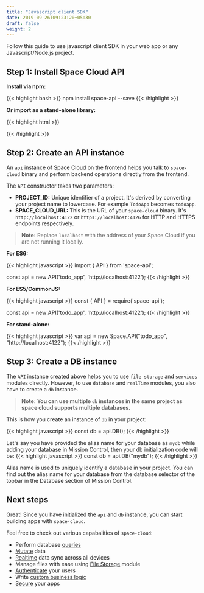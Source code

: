 ```yaml
---
title: "Javascript client SDK"
date: 2019-09-26T09:23:20+05:30
draft: false
weight: 2
---
```


Follow this guide to use javascript client SDK in your web app or any Javascript/Node.js project.

## Step 1: Install Space Cloud API
**Install via npm:**

{{< highlight bash >}}
npm install space-api --save
{{< /highlight >}}

**Or import as a stand-alone library:**

{{< highlight html >}}
<script src="https://spaceuptech.com/downloads/libraries/space-api.js"></script>
{{< /highlight >}}

## Step 2: Create an API instance

An `api` instance of Space Cloud on the frontend helps you talk to `space-cloud` binary and perform backend operations directly from the frontend. 

The `API` constructor takes two parameters: 

- **PROJECT_ID:** Unique identifier of a project. It's derived by converting your project name to lowercase. For example `TodoApp` becomes `todoapp`.
- **SPACE_CLOUD_URL:** This is the URL of your `space-cloud` binary. It's `http://localhost:4122` or `https://localhost:4126` for HTTP and HTTPS endpoints respectively.

> **Note:** Replace `localhost` with the address of your Space Cloud if you are not running it locally. 

**For ES6:**

{{< highlight javascript >}}
import { API } from 'space-api';

const api = new API('todo_app', 'http://localhost:4122');
{{< /highlight >}}

**For ES5/CommonJS:**

{{< highlight javascript >}}
const { API } = require('space-api');

const api = new API('todo_app', 'http://localhost:4122');
{{< /highlight >}}

**For stand-alone:**

{{< highlight javascript >}}
var api = new Space.API("todo_app", "http://localhost:4122");
{{< /highlight >}}


## Step 3: Create a DB instance

The `API` instance created above helps you to use `file storage` and `services` modules directly. However, to use `database` and `realTime` modules, you also have to create a `db` instance.

> **Note: You can use multiple `db` instances in the same project as space cloud supports multiple databases.**

This is how you create an instance of `db` in your project:

{{< highlight javascript >}}
const db = api.DB(<db-alias-name>);
{{< /highlight >}}

Let's say you have provided the alias name for your database as `mydb` while adding your database in Mission Control, then your db initialization code will be:
{{< highlight javascript >}}
const db = api.DB("mydb");
{{< /highlight >}}

Alias name is used to uniquely identify a database in your project. You can find out the alias name for your database from the database selector of the topbar in the Database section of Mission Control.

## Next steps
Great! Since you have initialized the `api` and `db` instance, you can start building apps with `space-cloud`. 

Feel free to check out various capabalities of `space-cloud`:

- Perform database [queries](/essentials/queries)
- [Mutate](/essentials/mutations) data
- [Realtime](/essentials/subscriptions) data sync across all devices
- Manage files with ease using [File Storage](/essentials/file-storage) module
- [Authenticate](/auth/authentication) your users
- Write [custom business logic](/essentials/remote-services)
- [Secure](/auth/authorization) your apps
